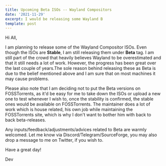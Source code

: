 ```yaml
---
title: Upcoming Beta ISOs -- Wayland Compositors
date: '2021-11-29'
excerpt: I would be releasing some Wayland B
template: post
---
```

Hi All,



I am planning to release some of the Wayland Compositor ISOs. Even though the ISOs are **Stable**, I am still releasing them under **Beta** tag. I am still part of the crowd that heavily believes Wayland to be overestimated and that it still needs a lot of work. However, the progress has been great over the last couple of years.The sole reason behind releasing these as Beta is due to the belief mentioned above and I am sure that on most machines it may cause problems. 

Please also note that I am deciding not to put the Beta versions on FOSSTorrents, as it'd be easy for me to take down the ISOs or upload a new one to test whenever I wish to, once the stability is confirmed, the stable ones would be available on FOSSTorrents. The maintainer does a lot of work which is house related, his own job while maintaining the FOSSTorrents site, which is why I don't want to bother him with back to back beta-releases.

Any inputs/feedback/adjustments/advices related to Beta are warmly welcomed. Let me know via Discord/Telegram/SourceForge, you may also drop a message to me on Twitter, if you wish to. 



Have a great day!

Dev
